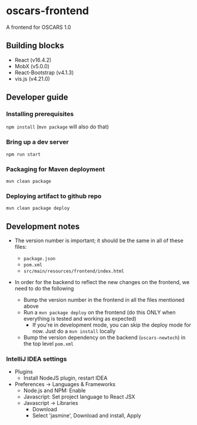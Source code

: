 # oscars-frontend

A frontend for OSCARS 1.0

## Building blocks
- React (v16.4.2)
- MobX (v5.0.0)
- React-Bootstrap (v4.1.3)
- vis.js (v4.21.0)


## Developer guide

### Installing prerequisites

`npm install` (`mvn package` will also do that)

### Bring up a dev server 

`npm run start`

### Packaging for Maven deployment 

`mvn clean package`

### Deploying artifact to github repo

`mvn clean package deploy`
 
## Development notes

- The version number is important; it should be the same in all of these files:
  - `package.json` 
  - `pom.xml`
  - `src/main/resources/frontend/index.html`
  
- In order for the backend to reflect the new changes on the frontend, we need to do the following
  - Bump the version number in the frontend in all the files mentioned above
  - Run a `mvn package deploy` on the frontend (do this ONLY when everything is tested and working as expected)
    - If you're in development mode, you can skip the deploy mode for now. Just do a `mvn install` locally
  - Bump the version dependency on the backend (`oscars-newtech`) in the top level `pom.xml`

### IntelliJ IDEA settings 

- Plugins
  - Install NodeJS plugin, restart IDEA  
- Preferences -> Languages & Frameworks
  - Node.js and NPM: Enable
  - Javascript: Set project language to React JSX
  - Javascript -> Libraries
    - Download
    - Select 'jasmine', Download and install, Apply